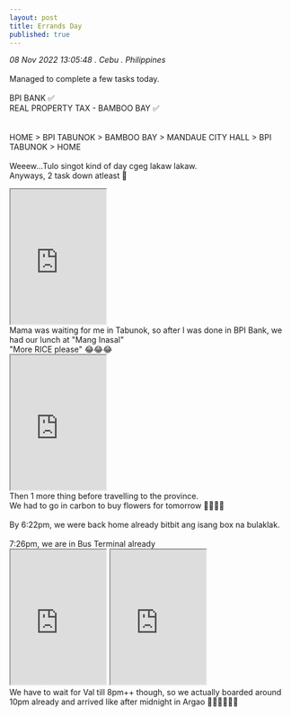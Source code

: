 ```yaml
---
layout: post
title: Errands Day
published: true
---
```

_08 Nov 2022 13:05:48 . Cebu . Philippines_
<br>
<br>
Managed to complete a few tasks today.
<br>
<br>
BPI BANK ✅
<br>
REAL PROPERTY TAX - BAMBOO BAY ✅
<br>
<br>
<br>
HOME > BPI TABUNOK > BAMBOO BAY > MANDAUE CITY HALL > BPI TABUNOK > HOME 
<br>
<br>
Weeew...Tulo singot kind of day cgeg lakaw lakaw.
<br>
Anyways, 2 task down atleast 🤛
<br>
<iframe src="https://drive.google.com/file/d/135grf3j5MD6-CkhcUJmct_K8nSICkE7m/preview" width="170" height="240" allow="autoplay"></iframe>
<br>
Mama was waiting for me in Tabunok, so after I was done in BPI Bank, we had our lunch at "Mang Inasal"
<br>
"More RICE please" 😂😂😂
<br>
<iframe src="https://drive.google.com/file/d/1LzPjACINvb5nR6_zfMOurMRevVruOrVo/preview" width="170" height="240" allow="autoplay"></iframe>
<br>
Then 1 more thing before travelling to the province.
<br>
We had to go in carbon to buy flowers for tomorrow 💐🌹💐🌷
<br>
<br>
By 6:22pm, we were back home already bitbit ang isang box na bulaklak.
<br>
<br>
7:26pm, we are in Bus Terminal already
<br>
<iframe src="https://drive.google.com/file/d/1LREusVt_mZnboMiPBbLpImYE_8qtLfgT/preview" width="170" height="240" allow="autoplay"></iframe>
<iframe src="https://drive.google.com/file/d/1-VIyA8KR80QeS88SDML1TnkFPMIdpmSL/preview" width="170" height="240" allow="autoplay"></iframe>
<br>
We have to wait for Val till 8pm++ though, so we actually boarded around 10pm already and arrived like after midnight in Argao 🤦🏻‍♀️😴😴😴
